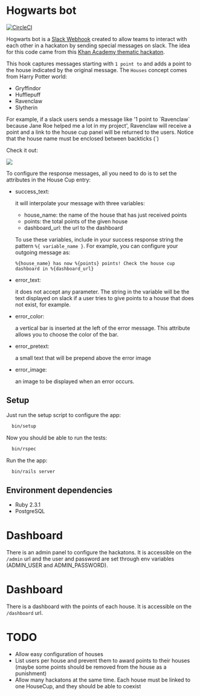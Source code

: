 # Hogwarts bot

[![CircleCI](https://circleci.com/gh/youse-seguradora/youse.svg?&style=shield&circle-token=4832d496dfedf7343703c1ecc1398984f7495228)](https://circleci.com/gh/arturcp/hogwarts_bot)

Hogwarts bot is a [Slack Webhook](https://rubyslackapi.slack.com/services/B1RQD447R?added=1)
created to allow teams to interact with each other in a hackaton by sending special messages on slack. The
idea for this code came from this [Khan Academy thematic hackaton](http://engineering.khanacademy.org/posts/healthy-hackathons.htm).

This hook captures messages starting with `1 point to` and adds a point to the house indicated by the original message.
The `Houses` concept comes from Harry Potter world:

* Gryffindor
* Hufflepuff
* Ravenclaw
* Slytherin

For example, if a slack users sends a message like '1 point to \`Ravenclaw\` because Jane Roe helped me a lot in my project',
Ravenclaw will receive a point and a link to the house cup panel will be returned to the users. Notice that the house name must
be enclosed between backticks (`)

Check it out:

![](http://g.recordit.co/5QHNmRlbIB.gif)

To configure the response messages, all you need to do is to set the attributes
in the House Cup entry:

  * success_text:

    it will interpolate your message with three variables:

    * house_name: the name of the house that has just received points
    * points: the total points of the given house
    * dashboard_url: the url to the dashboard

    To use these variables, include in your success response string the pattern
    `%{ variable_name }`. For example, you can configure your outgoing message as:

    `%{house_name} has now %{points} points! Check the house cup dashboard in %{dashboard_url}`

  * error_text:

    it does not accept any parameter. The string in the variable will be the text displayed
    on slack if a user tries to give points to a house that does not exist, for example.

  * error_color:

    a vertical bar is inserted at the left of the error message. This attribute
    allows you to choose the color of the bar.

  * error_pretext:

    a small text that will be prepend above the error image

  * error_image:

    an image to be displayed when an error occurs.


## Setup

Just run the setup script to configure the app:

```bash
  bin/setup
```

Now you should be able to run the tests:

```bash
  bin/rspec
```

Run the the app:

```bash
  bin/rails server
```

## Environment dependencies

  * Ruby 2.3.1
  * PostgreSQL


# Dashboard

There is an admin panel to configure the hackatons. It is accessible on the `/admin`
url and the user and password are set through env variables (ADMIN_USER and
ADMIN_PASSWORD).

# Dashboard

There is a dashboard with the points of each house. It is accessible on the `/dashboard` url.


# TODO
  * Allow easy configuration of houses
  * List users per house and prevent them to award points to their houses (maybe some points should be removed from the house as a punishment)
  * Allow many hackatons at the same time. Each house must be linked to one HouseCup, and they should be able to coexist
